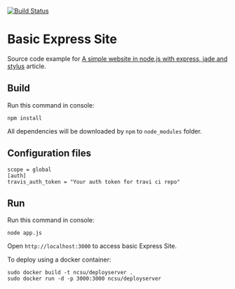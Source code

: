 [![Build Status](https://travis-ci.org/nirmeshk/BasicExpressSite.svg?branch=master)](https://travis-ci.org/nirmeshk/BasicExpressSite)

Basic Express Site
==================

Source code example for [A simple website in node.js with express, jade and stylus](http://www.clock.co.uk/blog/a-simple-website-in-nodejs-with-express-jade-and-stylus) article.


Build
-----

Run this command in console:

```
npm install
```

All dependencies will be downloaded by `npm` to `node_modules` folder.

Configuration files
---------------------

```
scope = global
[auth]
travis_auth_token = "Your auth token for travi ci repo"
```



Run
---

Run this command in console:

```
node app.js
```

Open `http://localhost:3000` to access basic Express Site.

To deploy using a docker container:

```
sudo docker build -t ncsu/deployserver .
sudo docker run -d -p 3000:3000 ncsu/deployserver
```
